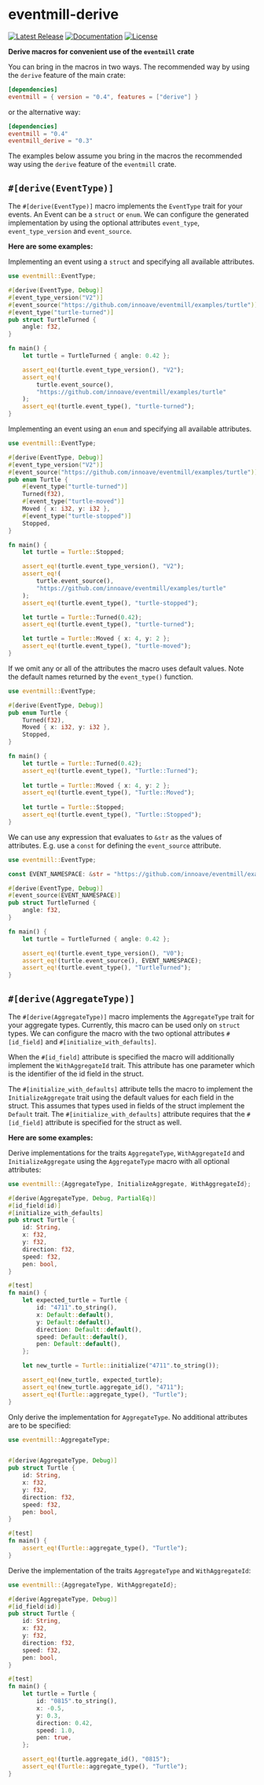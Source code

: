 # eventmill-derive &emsp;

[![Latest Release]][crates.io]
[![Documentation]][docs.rs]
[![License]](LICENSE)

[Latest Release]: https://img.shields.io/crates/v/eventmill_derive.svg
[crates.io]: https://crates.io/crates/eventmill_derive
[Documentation]: https://docs.rs/eventmill/badge.svg
[docs.rs]: https://docs.rs/eventmill_derive
[License]: https://img.shields.io/badge/license-MIT%2FApache_2.0-blue.svg
[MIT]: https://opensource.org/licenses/MIT
[Apache-2.0]: https://www.apache.org/licenses/LICENSE-2.0

**Derive macros for convenient use of the `eventmill` crate**

You can bring in the macros in two ways. The recommended way by using the `derive` feature of the
main crate:

```toml
[dependencies]
eventmill = { version = "0.4", features = ["derive"] }
```

or the alternative way:

```toml
[dependencies]
eventmill = "0.4"
eventmill_derive = "0.3"
```

The examples below assume you bring in the macros the recommended way using the `derive` feature of
the `eventmill` crate.

## `#[derive(EventType)]`

The `#[derive(EventType)]` macro implements the `EventType` trait for your events. An Event can be
a `struct` or `enum`. We can configure the generated implementation by using the optional attributes
`event_type`, `event_type_version` and `event_source`.

**Here are some examples:**

Implementing an event using a `struct` and specifying all available attributes.

```rust
use eventmill::EventType;

#[derive(EventType, Debug)]
#[event_type_version("V2")]
#[event_source("https://github.com/innoave/eventmill/examples/turtle")]
#[event_type("turtle-turned")]
pub struct TurtleTurned {
    angle: f32,
}

fn main() {
    let turtle = TurtleTurned { angle: 0.42 };

    assert_eq!(turtle.event_type_version(), "V2");
    assert_eq!(
        turtle.event_source(),
        "https://github.com/innoave/eventmill/examples/turtle"
    );
    assert_eq!(turtle.event_type(), "turtle-turned");
}
```

Implementing an event using an `enum` and specifying all available attributes.

```rust
use eventmill::EventType;

#[derive(EventType, Debug)]
#[event_type_version("V2")]
#[event_source("https://github.com/innoave/eventmill/examples/turtle")]
pub enum Turtle {
    #[event_type("turtle-turned")]
    Turned(f32),
    #[event_type("turtle-moved")]
    Moved { x: i32, y: i32 },
    #[event_type("turtle-stopped")]
    Stopped,
}

fn main() {
    let turtle = Turtle::Stopped;

    assert_eq!(turtle.event_type_version(), "V2");
    assert_eq!(
        turtle.event_source(),
        "https://github.com/innoave/eventmill/examples/turtle"
    );
    assert_eq!(turtle.event_type(), "turtle-stopped");

    let turtle = Turtle::Turned(0.42);
    assert_eq!(turtle.event_type(), "turtle-turned");

    let turtle = Turtle::Moved { x: 4, y: 2 };
    assert_eq!(turtle.event_type(), "turtle-moved");
}
```

If we omit any or all of the attributes the macro uses default values. Note the default names 
returned by the `event_type()` function.

```rust
use eventmill::EventType;

#[derive(EventType, Debug)]
pub enum Turtle {
    Turned(f32),
    Moved { x: i32, y: i32 },
    Stopped,
}

fn main() { 
    let turtle = Turtle::Turned(0.42);
    assert_eq!(turtle.event_type(), "Turtle::Turned");
    
    let turtle = Turtle::Moved { x: 4, y: 2 };
    assert_eq!(turtle.event_type(), "Turtle::Moved");
    
    let turtle = Turtle::Stopped;
    assert_eq!(turtle.event_type(), "Turtle::Stopped");
}
```

We can use any expression that evaluates to `&str` as the values of attributes. E.g. use a `const`
for defining the `event_source` attribute.

```rust
use eventmill::EventType;

const EVENT_NAMESPACE: &str = "https://github.com/innoave/eventmill/examples/turtle";

#[derive(EventType, Debug)]
#[event_source(EVENT_NAMESPACE)]
pub struct TurtleTurned {
    angle: f32,
}

fn main() {
    let turtle = TurtleTurned { angle: 0.42 };

    assert_eq!(turtle.event_type_version(), "V0");
    assert_eq!(turtle.event_source(), EVENT_NAMESPACE);
    assert_eq!(turtle.event_type(), "TurtleTurned");
}
```

## `#[derive(AggregateType)]`

The `#[derive(AggregateType)]` macro implements the `AggregateType` trait for your aggregate types.
Currently, this macro can be used only on `struct` types. We can configure the macro with the two
optional attributes `#[id_field]` and `#[initialize_with_defaults]`.
 
When the `#[id_field]` attribute is specified the macro will additionally implement the 
`WithAggregateId` trait. This attribute has one parameter which is the identifier of the id field
in the struct.    

The `#[initialize_with_defaults]` attribute tells the macro to implement the `InitializeAggregate`
trait using the default values for each field in the struct. This assumes that types used in fields
of the struct implement the `Default` trait. The `#[initialize_with_defaults]` attribute requires 
that the `#[id_field]` attribute is specified for the struct as well.
 
**Here are some examples:**

Derive implementations for the traits `AggregateType`, `WithAggregateId` and `InitializeAggregate`
using the `AggregateType` macro with all optional attributes:

```rust
use eventmill::{AggregateType, InitializeAggregate, WithAggregateId};

#[derive(AggregateType, Debug, PartialEq)]
#[id_field(id)]
#[initialize_with_defaults]
pub struct Turtle {
    id: String,
    x: f32,
    y: f32,
    direction: f32,
    speed: f32,
    pen: bool,
}

#[test]
fn main() {
    let expected_turtle = Turtle {
        id: "4711".to_string(),
        x: Default::default(),
        y: Default::default(),
        direction: Default::default(),
        speed: Default::default(),
        pen: Default::default(),
    };

    let new_turtle = Turtle::initialize("4711".to_string());

    assert_eq!(new_turtle, expected_turtle);
    assert_eq!(new_turtle.aggregate_id(), "4711");
    assert_eq!(Turtle::aggregate_type(), "Turtle");
}
```

Only derive the implementation for `AggregateType`. No additional attributes are to be specified:

```rust
use eventmill::AggregateType;


#[derive(AggregateType, Debug)]
pub struct Turtle {
    id: String,
    x: f32,
    y: f32,
    direction: f32,
    speed: f32,
    pen: bool,
}

#[test]
fn main() {
    assert_eq!(Turtle::aggregate_type(), "Turtle");
}
```

Derive the implementation of the traits `AggregateType` and `WithAggregateId`:

```rust
use eventmill::{AggregateType, WithAggregateId};

#[derive(AggregateType, Debug)]
#[id_field(id)]
pub struct Turtle {
    id: String,
    x: f32,
    y: f32,
    direction: f32,
    speed: f32,
    pen: bool,
}

#[test]
fn main() {
    let turtle = Turtle {
        id: "0815".to_string(),
        x: -0.5,
        y: 0.3,
        direction: 0.42,
        speed: 1.0,
        pen: true,
    };

    assert_eq!(turtle.aggregate_id(), "0815");
    assert_eq!(Turtle::aggregate_type(), "Turtle");
}
```
